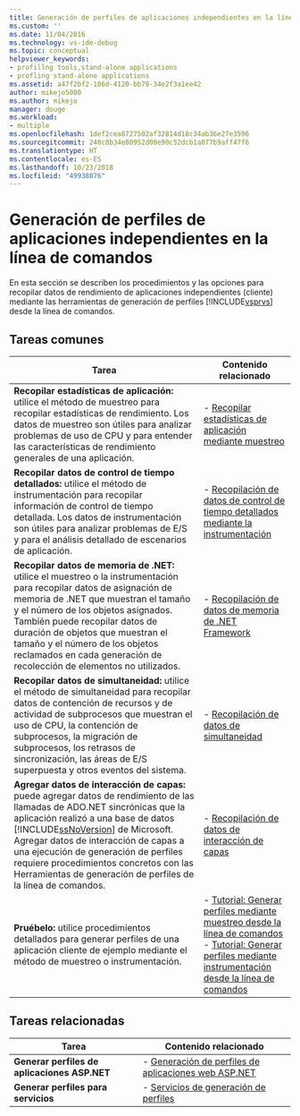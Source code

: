 ```yaml
---
title: Generación de perfiles de aplicaciones independientes en la línea de comandos | Microsoft Docs
ms.custom: ''
ms.date: 11/04/2016
ms.technology: vs-ide-debug
ms.topic: conceptual
helpviewer_keywords:
- profillng tools,stand-alone applications
- profling stand-alone applications
ms.assetid: a47f2bf2-186d-4120-bb79-34e2f3a1ee42
author: mikejo5000
ms.author: mikejo
manager: douge
ms.workload:
- multiple
ms.openlocfilehash: 1def2cea8727502af32814d18c34ab36e27e3596
ms.sourcegitcommit: 240c8b34e80952d00e90c52dcb1a077b9aff47f6
ms.translationtype: HT
ms.contentlocale: es-ES
ms.lasthandoff: 10/23/2018
ms.locfileid: "49938076"
---
```

# <a name="command-line-profiling-of-stand-alone-applications"></a>Generación de perfiles de aplicaciones independientes en la línea de comandos
En esta sección se describen los procedimientos y las opciones para recopilar datos de rendimiento de aplicaciones independientes (cliente) mediante las herramientas de generación de perfiles [!INCLUDE[vsprvs](../code-quality/includes/vsprvs_md.md)] desde la línea de comandos.  

## <a name="common-tasks"></a>Tareas comunes  

| Tarea | Contenido relacionado |
| - | - |
| **Recopilar estadísticas de aplicación:** utilice el método de muestreo para recopilar estadísticas de rendimiento. Los datos de muestreo son útiles para analizar problemas de uso de CPU y para entender las características de rendimiento generales de una aplicación. | -   [Recopilar estadísticas de aplicación mediante muestreo](../profiling/collecting-application-statistics-for-stand-alone-applications.md) |
| **Recopilar datos de control de tiempo detallados:** utilice el método de instrumentación para recopilar información de control de tiempo detallada. Los datos de instrumentación son útiles para analizar problemas de E/S y para el análisis detallado de escenarios de aplicación. | -   [Recopilación de datos de control de tiempo detallados mediante la instrumentación](../profiling/collecting-detailed-timing-data-for-a-stand-alone-application.md) |
| **Recopilar datos de memoria de .NET:** utilice el muestreo o la instrumentación para recopilar datos de asignación de memoria de .NET que muestran el tamaño y el número de los objetos asignados. También puede recopilar datos de duración de objetos que muestran el tamaño y el número de los objetos reclamados en cada generación de recolección de elementos no utilizados. | -   [Recopilación de datos de memoria de .NET Framework](../profiling/collecting-dotnet-framework-memory-data-for-stand-alone-applications.md) |
| **Recopilar datos de simultaneidad:** utilice el método de simultaneidad para recopilar datos de contención de recursos y de actividad de subprocesos que muestran el uso de CPU, la contención de subprocesos, la migración de subprocesos, los retrasos de sincronización, las áreas de E/S superpuesta y otros eventos del sistema. | -   [Recopilación de datos de simultaneidad](../profiling/collecting-concurrency-data-for-stand-alone-applications.md) |
| **Agregar datos de interacción de capas:** puede agregar datos de rendimiento de las llamadas de ADO.NET sincrónicas que la aplicación realizó a una base de datos [!INCLUDE[ssNoVersion](../data-tools/includes/ssnoversion_md.md)] de Microsoft. Agregar datos de interacción de capas a una ejecución de generación de perfiles requiere procedimientos concretos con las Herramientas de generación de perfiles de la línea de comandos. | -   [Recopilación de datos de interacción de capas](../profiling/adding-tier-interaction-data-from-the-command-line.md) |
| **Pruébelo:** utilice procedimientos detallados para generar perfiles de una aplicación cliente de ejemplo mediante el método de muestreo o instrumentación. | -   [Tutorial: Generar perfiles mediante muestreo desde la línea de comandos](../profiling/walkthrough-command-line-profiling-using-sampling.md)<br />-   [Tutorial: Generar perfiles mediante instrumentación desde la línea de comandos](../profiling/walkthrough-command-line-profiling-using-instrumentation.md) |

## <a name="related-tasks"></a>Tareas relacionadas  

|Tarea|Contenido relacionado|  
|----------|---------------------|  
|**Generar perfiles de aplicaciones ASP.NET**|-   [Generación de perfiles de aplicaciones web ASP.NET](../profiling/command-line-profiling-of-aspnet-web-applications.md)|  
|**Generar perfiles para servicios**|-   [Servicios de generación de perfiles](../profiling/command-line-profiling-of-services.md)|